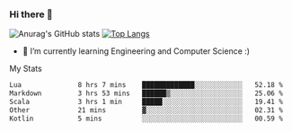 ### Hi there 👋

![Anurag's GitHub stats](https://github-readme-stats.vercel.app/api?username=MatteoIorio11&show_icons=true&theme=dark) 
[![Top Langs](https://github-readme-stats.vercel.app/api/top-langs/?username=MatteoIorio11&theme=dark)](https://github.com/MatteoIorio11/github-readme-stats)

- 🌱 I’m currently learning Engineering and Computer Science :)

<!--
**MatteoIorio11/MatteoIorio11** is a ✨ _special_ ✨ repository because its `README.md` (this file) appears on your GitHub profile.

Here are some ideas to get you started:

- 🔭 I’m currently working on ...
- 🌱 I’m currently learning ...
- 👯 I’m looking to collaborate on ...
- 🤔 I’m looking for help with ...
- 💬 Ask me about ...
- 📫 How to reach me: ...
- 😄 Pronouns: ...
- ⚡ Fun fact: ...
-->
My Stats
<!--START_SECTION:waka-->

```txt
Lua              8 hrs 7 mins    █████████████░░░░░░░░░░░░   52.18 %
Markdown         3 hrs 53 mins   ██████▒░░░░░░░░░░░░░░░░░░   25.06 %
Scala            3 hrs 1 min     █████░░░░░░░░░░░░░░░░░░░░   19.41 %
Other            21 mins         ▓░░░░░░░░░░░░░░░░░░░░░░░░   02.31 %
Kotlin           5 mins          ░░░░░░░░░░░░░░░░░░░░░░░░░   00.59 %
```

<!--END_SECTION:waka-->
